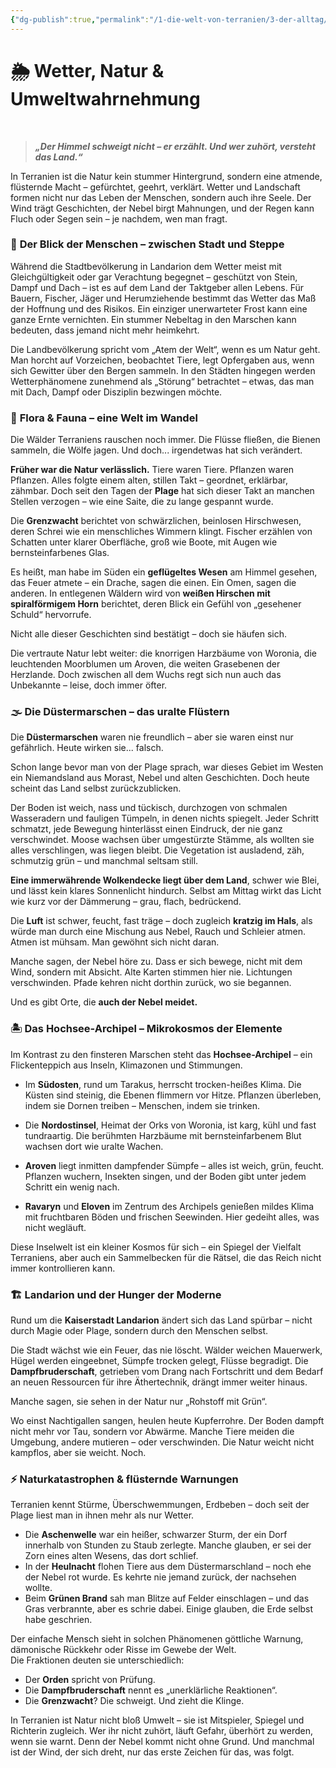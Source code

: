 ```yaml
---
{"dg-publish":true,"permalink":"/1-die-welt-von-terranien/3-der-alltag/wetter-natur-and-umweltwahrnehmung/"}
---
```


# 🌦 **Wetter, Natur & Umweltwahrnehmung**
$\quad$
> **_„Der Himmel schweigt nicht – er erzählt. Und wer zuhört, versteht das Land.“_**

In Terranien ist die Natur kein stummer Hintergrund, sondern eine atmende, flüsternde Macht – gefürchtet, geehrt, verklärt. Wetter und Landschaft formen nicht nur das Leben der Menschen, sondern auch ihre Seele. Der Wind trägt Geschichten, der Nebel birgt Mahnungen, und der Regen kann Fluch oder Segen sein – je nachdem, wen man fragt.

### 🌾 **Der Blick der Menschen – zwischen Stadt und Steppe**

Während die Stadtbevölkerung in Landarion dem Wetter meist mit Gleichgültigkeit oder gar Verachtung begegnet – geschützt von Stein, Dampf und Dach – ist es auf dem Land der Taktgeber allen Lebens. Für Bauern, Fischer, Jäger und Herumziehende bestimmt das Wetter das Maß der Hoffnung und des Risikos. Ein einziger unerwarteter Frost kann eine ganze Ernte vernichten. Ein stummer Nebeltag in den Marschen kann bedeuten, dass jemand nicht mehr heimkehrt.

Die Landbevölkerung spricht vom „Atem der Welt“, wenn es um Natur geht. Man horcht auf Vorzeichen, beobachtet Tiere, legt Opfergaben aus, wenn sich Gewitter über den Bergen sammeln. In den Städten hingegen werden Wetterphänomene zunehmend als „Störung“ betrachtet – etwas, das man mit Dach, Dampf oder Disziplin bezwingen möchte.

### 🌿 **Flora & Fauna – eine Welt im Wandel**

Die Wälder Terraniens rauschen noch immer. Die Flüsse fließen, die Bienen sammeln, die Wölfe jagen. Und doch... irgendetwas hat sich verändert.

**Früher war die Natur verlässlich.** Tiere waren Tiere. Pflanzen waren Pflanzen. Alles folgte einem alten, stillen Takt – geordnet, erklärbar, zähmbar. Doch seit den Tagen der **Plage** hat sich dieser Takt an manchen Stellen verzogen – wie eine Saite, die zu lange gespannt wurde.

Die **Grenzwacht** berichtet von schwärzlichen, beinlosen Hirschwesen, deren Schrei wie ein menschliches Wimmern klingt. Fischer erzählen von Schatten unter klarer Oberfläche, groß wie Boote, mit Augen wie bernsteinfarbenes Glas.

Es heißt, man habe im Süden ein **geflügeltes Wesen** am Himmel gesehen, das Feuer atmete – ein Drache, sagen die einen. Ein Omen, sagen die anderen. In entlegenen Wäldern wird von **weißen Hirschen mit spiralförmigem Horn** berichtet, deren Blick ein Gefühl von „gesehener Schuld“ hervorrufe.

Nicht alle dieser Geschichten sind bestätigt – doch sie häufen sich.

Die vertraute Natur lebt weiter: die knorrigen Harzbäume von Woronia, die leuchtenden Moorblumen um Aroven, die weiten Grasebenen der Herzlande. Doch zwischen all dem Wuchs regt sich nun auch das Unbekannte – leise, doch immer öfter.

### 🌫️ **Die Düstermarschen – das uralte Flüstern**

Die **Düstermarschen** waren nie freundlich – aber sie waren einst nur gefährlich. Heute wirken sie... falsch.

Schon lange bevor man von der Plage sprach, war dieses Gebiet im Westen ein Niemandsland aus Morast, Nebel und alten Geschichten. Doch heute scheint das Land selbst zurückzublicken.

Der Boden ist weich, nass und tückisch, durchzogen von schmalen Wasseradern und fauligen Tümpeln, in denen nichts spiegelt. Jeder Schritt schmatzt, jede Bewegung hinterlässt einen Eindruck, der nie ganz verschwindet. Moose wachsen über umgestürzte Stämme, als wollten sie alles verschlingen, was liegen bleibt. Die Vegetation ist ausladend, zäh, schmutzig grün – und manchmal seltsam still.

**Eine immerwährende Wolkendecke liegt über dem Land**, schwer wie Blei, und lässt kein klares Sonnenlicht hindurch. Selbst am Mittag wirkt das Licht wie kurz vor der Dämmerung – grau, flach, bedrückend.

Die **Luft** ist schwer, feucht, fast träge – doch zugleich **kratzig im Hals**, als würde man durch eine Mischung aus Nebel, Rauch und Schleier atmen. Atmen ist mühsam. Man gewöhnt sich nicht daran.

Manche sagen, der Nebel höre zu. Dass er sich bewege, nicht mit dem Wind, sondern mit Absicht. Alte Karten stimmen hier nie. Lichtungen verschwinden. Pfade kehren nicht dorthin zurück, wo sie begannen.

Und es gibt Orte, die **auch der Nebel meidet.**

### 🏝️ **Das Hochsee-Archipel – Mikrokosmos der Elemente**

Im Kontrast zu den finsteren Marschen steht das **Hochsee-Archipel** – ein Flickenteppich aus Inseln, Klimazonen und Stimmungen.

- Im **Südosten**, rund um Tarakus, herrscht trocken-heißes Klima. Die Küsten sind steinig, die Ebenen flimmern vor Hitze. Pflanzen überleben, indem sie Dornen treiben – Menschen, indem sie trinken.

- Die **Nordostinsel**, Heimat der Orks von Woronia, ist karg, kühl und fast tundraartig. Die berühmten Harzbäume mit bernsteinfarbenem Blut wachsen dort wie uralte Wachen.

- **Aroven** liegt inmitten dampfender Sümpfe – alles ist weich, grün, feucht. Pflanzen wuchern, Insekten singen, und der Boden gibt unter jedem Schritt ein wenig nach.

- **Ravaryn** und **Eloven** im Zentrum des Archipels genießen mildes Klima mit fruchtbaren Böden und frischen Seewinden. Hier gedeiht alles, was nicht wegläuft.

Diese Inselwelt ist ein kleiner Kosmos für sich – ein Spiegel der Vielfalt Terraniens, aber auch ein Sammelbecken für die Rätsel, die das Reich nicht immer kontrollieren kann.

### 🏗️ **Landarion und der Hunger der Moderne**

Rund um die **Kaiserstadt Landarion** ändert sich das Land spürbar – nicht durch Magie oder Plage, sondern durch den Menschen selbst.

Die Stadt wächst wie ein Feuer, das nie löscht. Wälder weichen Mauerwerk, Hügel werden eingeebnet, Sümpfe trocken gelegt, Flüsse begradigt. Die **Dampfbruderschaft**, getrieben vom Drang nach Fortschritt und dem Bedarf an neuen Ressourcen für ihre Äthertechnik, drängt immer weiter hinaus.

Manche sagen, sie sehen in der Natur nur „Rohstoff mit Grün“.

Wo einst Nachtigallen sangen, heulen heute Kupferrohre. Der Boden dampft nicht mehr vor Tau, sondern vor Abwärme. Manche Tiere meiden die Umgebung, andere mutieren – oder verschwinden. Die Natur weicht nicht kampflos, aber sie weicht. Noch.

### ⚡ **Naturkatastrophen & flüsternde Warnungen**

Terranien kennt Stürme, Überschwemmungen, Erdbeben – doch seit der Plage liest man in ihnen mehr als nur Wetter.

- Die **Aschenwelle** war ein heißer, schwarzer Sturm, der ein Dorf innerhalb von Stunden zu Staub zerlegte. Manche glauben, er sei der Zorn eines alten Wesens, das dort schlief.
- In der **Heulnacht** flohen Tiere aus dem Düstermarschland – noch ehe der Nebel rot wurde. Es kehrte nie jemand zurück, der nachsehen wollte.
- Beim **Grünen Brand** sah man Blitze auf Felder einschlagen – und das Gras verbrannte, aber es schrie dabei. Einige glauben, die Erde selbst habe geschrien.

Der einfache Mensch sieht in solchen Phänomenen göttliche Warnung, dämonische Rückkehr oder Risse im Gewebe der Welt.  
Die Fraktionen deuten sie unterschiedlich:

- Der **Orden** spricht von Prüfung.
- Die **Dampfbruderschaft** nennt es „unerklärliche Reaktionen“.
- Die **Grenzwacht**? Die schweigt. Und zieht die Klinge.

In Terranien ist Natur nicht bloß Umwelt – sie ist Mitspieler, Spiegel und Richterin zugleich. Wer ihr nicht zuhört, läuft Gefahr, überhört zu werden, wenn sie warnt. Denn der Nebel kommt nicht ohne Grund. Und manchmal ist der Wind, der sich dreht, nur das erste Zeichen für das, was folgt.
